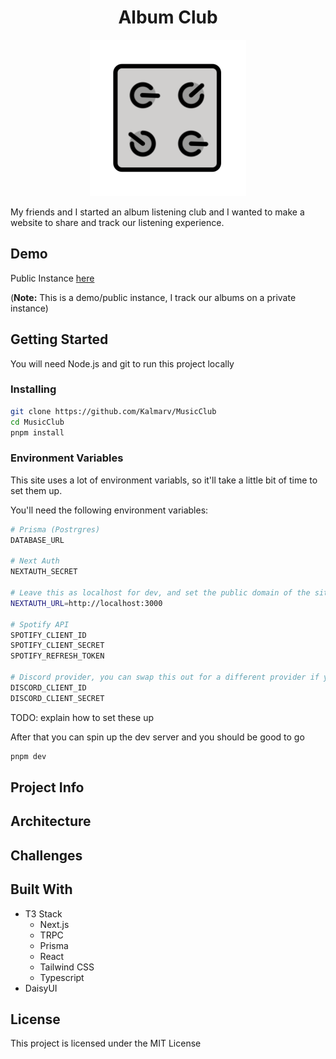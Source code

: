 <h1 align="center" id="title">Album Club</h1>

<p align="center"><img width="250px" src="./public/android-chrome-512x512.png" alt="project-image"></p>

My friends and I started an album listening club and I wanted to make a website to share and track our listening experience.

## Demo

Public Instance [here](https://club.kv7.dev/)

(**Note:** This is a demo/public instance, I track our albums on a private instance)

## Getting Started

You will need Node.js and git to run this project locally

### Installing

```bash
git clone https://github.com/Kalmarv/MusicClub
cd MusicClub
pnpm install
```

### Environment Variables

This site uses a lot of environment variabls, so it'll take a little bit of time to set them up.

You'll need the following environment variables:

```bash
# Prisma (Postrgres)
DATABASE_URL

# Next Auth
NEXTAUTH_SECRET

# Leave this as localhost for dev, and set the public domain of the site for the value on Vercel
NEXTAUTH_URL=http://localhost:3000

# Spotify API
SPOTIFY_CLIENT_ID
SPOTIFY_CLIENT_SECRET
SPOTIFY_REFRESH_TOKEN

# Discord provider, you can swap this out for a different provider if you want
DISCORD_CLIENT_ID
DISCORD_CLIENT_SECRET
```

TODO: explain how to set these up

After that you can spin up the dev server and you should be good to go

```bash
pnpm dev
```

## Project Info

## Architecture

## Challenges

## Built With

- T3 Stack
  - Next.js
  - TRPC
  - Prisma
  - React
  - Tailwind CSS
  - Typescript
- DaisyUI

## License

This project is licensed under the MIT License
